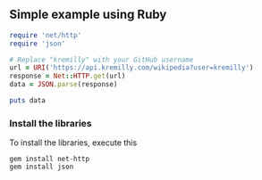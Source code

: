 ## Simple example using Ruby

```ruby
require 'net/http'
require 'json'

# Replace "kremilly" with your GitHub username
url = URI('https://api.kremilly.com/wikipedia?user=kremilly')
response = Net::HTTP.get(url)
data = JSON.parse(response)

puts data
```

### Install the libraries

To install the libraries, execute this

```shell
gem install net-http
gem install json
```
